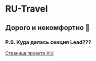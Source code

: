 # RU-Travel
## Дорого и некомфортно 🤨
### P.S. Куда делась секция Lead???
[Страница проекта 🇷🇺](https://navi113.github.io/p2_ru-travel/) 
